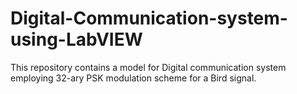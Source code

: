 # Digital-Communication-system-using-LabVIEW
This repository contains a model for Digital communication system employing 32-ary PSK modulation scheme for a Bird signal.
